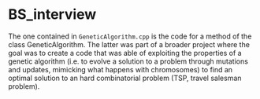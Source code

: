 # BS_interview

The one contained in `GeneticAlgorithm.cpp` is the code for a method of the class GeneticAlgorithm. The latter was part of a broader project where the goal was to create a code that was able of exploiting the properties of a genetic algorithm (i.e. to evolve a solution to a problem through mutations and updates, mimicking what happens with chromosomes) to find an optimal solution to an hard combinatorial problem (TSP, travel salesman problem).
